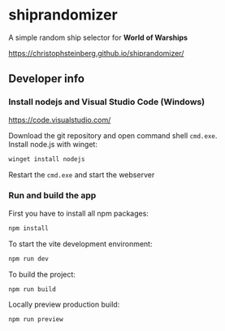 # shiprandomizer

A simple random ship selector for **World of Warships**

<https://christophsteinberg.github.io/shiprandomizer/>

## Developer info

### Install nodejs and Visual Studio Code (Windows)

<https://code.visualstudio.com/>  

Download the git repository and open command shell ```cmd.exe```.  
Install node.js with winget:  

```bash
winget install nodejs
```

Restart the ```cmd.exe``` and start the webserver

### Run and build the app

First you have to install all npm packages:  

```bash
npm install
```

To start the vite development environment:  

```bash
npm run dev
```

To build the project:  

```bash
npm run build
```

Locally preview production build:  

```bash
npm run preview
```

